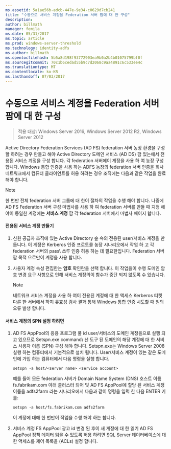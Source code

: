 ```yaml
---
ms.assetid: 5a1ae56b-adcb-447e-9e34-c0629d7cb241
title: "수동으로 서비스 계정을 Federation 서버 팜에 대 한 구성"
description: 
author: billmath
manager: femila
ms.date: 05/31/2017
ms.topic: article
ms.prod: windows-server-threshold
ms.technology: identity-adfs
ms.author: billmath
ms.openlocfilehash: 5b5a8d198f93772903ea9b0a2b4b01075799bf0f
ms.sourcegitcommit: 70c1b6cedad55b9c7d2068c9aa4891c6c533ee4c
ms.translationtype: MT
ms.contentlocale: ko-KR
ms.lasthandoff: 07/03/2017
---
```

# <a name="manually-configure-a-service-account-for-a-federation-server-farm"></a>수동으로 서비스 계정을 Federation 서버 팜에 대 한 구성

>적용 대상: Windows Server 2016, Windows Server 2012 R2, Windows Server 2012

Active Directory Federation Services \(AD FS\) federation 서버 농장 환경을 구성할 하려는 경우 만들고 해야 Active Directory 도메인 서비스 \(AD DS\) 팜 있는에서 전용된 서비스 계정을 구성 합니다. 각 federation 서버에이 계정을 사용 하 여 농장 구성 합니다. Windows 통합 인증을 사용 하는 ADFS 농장의 federation 서버 인증을 회사 네트워크에서 컴퓨터 클라이언트를 허용 하려는 경우 조직에는 다음과 같은 작업을 완료 해야 합니다.  
  
> [!NOTE]  
> 한 번만 전체 federation 서버 그룹에 대 한이 절차의 작업을 수행 해야 합니다. 나중에 AD FS Federation 서버 구성 마법사를 사용 하 여 federation 서버를 만들 때 지정 해야이 동일한 계정에는 **서비스 계정** 팜 각 federation 서버에서 마법사 페이지 합니다.  
  
#### <a name="create-a-dedicated-service-account"></a>전용된 서비스 계정 만들기  
  
1.  신원 공급자 조직에 있는 Active Directory 숲 속의 전용된 user\/서비스 계정을 만듭니다. 이 계정은 Kerberos 인증 프로토콜 농장 시나리오에서 작업 하 고 각 federation 서버의 pass\ 쓰루 인증 허용 하는 데 필요한입니다. Federation 서버 팜 목적 으로만이 계정을 사용 합니다.  
  
2.  사용자 계정 속성 편집한는 **암호** 확인란을 선택 합니다. 이 작업을이 수행 도메인 암호 변경 요구 사항으로 인해 서비스 계정의이 함수가 중단 되지 않도록 수 있습니다.  
  
    > [!NOTE]  
    > 네트워크 서비스 계정을 사용 하 여이 전용된 계정에 대 한 액세스 Kerberos 티켓 다른 한 서버에서 하지 유효성 검사 결과 통해 Windows 통합 인증 시도할 때 임의 오류 발생 합니다.  
  
#### <a name="to-set-the-spn-of-the-service-account"></a>서비스 계정의 SPN 설정 하려면  
  
1.  AD FS AppPool의 응용 프로그램 풀 id user\/서비스의 도메인 계정을으로 실행 되 고 있으므로 Setspn.exe command\ 선 도구 된 도메인의 해당 계정에 대 한 서비스 사용자 이름 \(SPN\) 구성 해야 합니다. Setspn.exe는 Windows Server 2008 실행 하는 컴퓨터에서 기본적으로 설치 됩니다. User\/서비스 계정이 있는 같은 도메인에 가입 하는 컴퓨터에서 다음 명령을 실행 합니다.  
  
    ```  
    setspn -a host/<server name> <service account>  
    ```  
  
    예를 들어 모든 federation 서버가 Domain Name System \(DNS\) 호스트 이름 fs.fabrikam.com 아래 클러스터 되어 및 AD FS AppPool에 할당 된 서비스 계정 이름을 adfs2farm 라는 시나리오에서 다음과 같이 명령을 입력 한 다음 ENTER 키를:  
  
    ```  
    setspn -a host/fs.fabrikam.com adfs2farm  
    ```  
  
    이 계정에 대해 한 번만이 작업을 수행 해야 하는 합니다.  
  
2.  서비스 계정 FS AppPool 광고 id 변경 된 후이 새 계정에 대 한 읽기 AD FS AppPool 정책 데이터 읽을 수 있도록 허용 하려면 SQL Server 데이터베이스에 대 한 액세스를 제어 목록을 \(ACLs\) 설정 합니다.  
  

